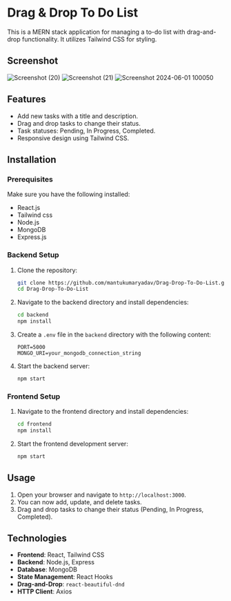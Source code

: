 # Drag & Drop To Do List

This is a MERN stack application for managing a to-do list with drag-and-drop functionality. It utilizes Tailwind CSS for styling.

## Screenshot
![Screenshot (20)](https://github.com/mantukumaryadav/Drag-Drop-To-Do-List/assets/65592276/2a192db8-7018-4c61-b6e4-3fdb44dcfc47)
![Screenshot (21)](https://github.com/mantukumaryadav/Drag-Drop-To-Do-List/assets/65592276/3dd19dd6-82f2-4768-a1d4-af867aff731a)
![Screenshot 2024-06-01 100050](https://github.com/mantukumaryadav/Drag-Drop-To-Do-List/assets/65592276/0df2b8d6-bbd9-4ff0-8739-833055a54ee4)



## Features

- Add new tasks with a title and description.
- Drag and drop tasks to change their status.
- Task statuses: Pending, In Progress, Completed.
- Responsive design using Tailwind CSS.
  
## Installation

### Prerequisites

Make sure you have the following installed:

- React.js
- Tailwind css
- Node.js
- MongoDB
- Express.js

### Backend Setup

1. Clone the repository:
    ```bash
    git clone https://github.com/mantukumaryadav/Drag-Drop-To-Do-List.git
    cd Drag-Drop-To-Do-List
    ```

2. Navigate to the backend directory and install dependencies:
    ```bash
    cd backend
    npm install
    ```

3. Create a `.env` file in the `backend` directory with the following content:
    ```env
    PORT=5000
    MONGO_URI=your_mongodb_connection_string
    ```

4. Start the backend server:
    ```bash
    npm start
    ```

### Frontend Setup

1. Navigate to the frontend directory and install dependencies:
    ```bash
    cd frontend
    npm install
    ```

2. Start the frontend development server:
    ```bash
    npm start
    ```

## Usage

1. Open your browser and navigate to `http://localhost:3000`.
2. You can now add, update, and delete tasks.
3. Drag and drop tasks to change their status (Pending, In Progress, Completed).

## Technologies

- **Frontend**: React, Tailwind CSS
- **Backend**: Node.js, Express
- **Database**: MongoDB
- **State Management**: React Hooks
- **Drag-and-Drop**: `react-beautiful-dnd`
- **HTTP Client**: Axios


